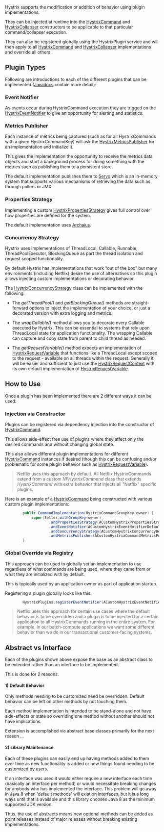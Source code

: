 Hystrix supports the modification or addition of behavior using plugin implementations.

They can be injected at runtime into the [HystrixCommand](http://netflix.github.com/Hystrix/javadoc/index.html?com/netflix/hystrix/HystrixCommand.html) and [HystrixCollapser](http://netflix.github.com/Hystrix/javadoc/index.html?com/netflix/hystrix/HystrixCollapser.html) constructors to be applicable to that particular command/collapser execution. 

They can also be registered globally using the HystrixPlugin service and will then apply to all [HystrixCommand](http://netflix.github.com/Hystrix/javadoc/index.html?com/netflix/hystrix/HystrixCommand.html) and [HystrixCollapser](http://netflix.github.com/Hystrix/javadoc/index.html?com/netflix/hystrix/HystrixCollapser.html) implementations and override all others.

## Plugin Types

Following are introductions to each of the different plugins that can be implemented ([Javadocs](http://netflix.github.com/Hystrix/javadoc/index.html) contain more detail):

### Event Notifier

As events occur during HystrixCommand execution they are trigged on the [HystrixEventNotifier](http://netflix.github.com/Hystrix/javadoc/index.html?com/netflix/hystrix/strategy/eventnotifier/HystrixEventNotifier.html) to give an opportunity for alerting and statistics.


### Metrics Publisher

Each instance of metrics being captured (such as for all HystrixCommands with a given HystrixCommandKey) will ask the [HystrixMetricsPublisher](http://netflix.github.com/Hystrix/javadoc/index.html?com/netflix/hystrix/strategy/metrics/HystrixMetricsPublisher.html) for an implementation and initialize it. 

This gives the implementation the opportunity to receive the metrics data objects and start a background process for doing something with the metrics such as publishing them to a persistent store.

The default implementation publishes them to [Servo](https://github.com/Netflix/servo) which is an in-memory system that supports various mechanisms of retrieving the data such as through pollers or JMX.


### Properties Strategy

Implementing a custom [HystrixPropertiesStrategy](http://netflix.github.com/Hystrix/javadoc/index.html?com/netflix/hystrix/strategy/properties/HystrixPropertiesStrategy.html) gives full control over how properties are defined for the system.

The default implementation uses [Archaius](https://github.com/Netflix/archaius).


### Concurrency Strategy

Hystrix uses implementations of ThreadLocal, Callable, Runnable, ThreadPoolExecutor, BlockingQueue as part the thread isolation and request scoped functionality. 

By default Hystrix has implementations that work "out of the box" but many environments (including Netflix) desire the use of alternatives so this plugin allows injecting custom implementations or decorating behavior.

The [HystrixConcurrencyStrategy](http://netflix.github.com/Hystrix/javadoc/index.html?com/netflix/hystrix/strategy/concurrency/HystrixConcurrentStrategy.html) class can be implemented with the following:

* The _getThreadPool()_ and _getBlockingQueue()_ methods are straight-forward options to inject the implementation of your choice, or just a decorated version with extra logging and metrics.

* The _wrapCallable()_ method allows you to decorate every Callable executed by Hystrix. This can be essential to systems that rely upon ThreadLocal state for application functionality. The wrapping Callable can capture and copy state from parent to child thread as needed.

* The _getRequestVariable()_ method expects an implementation of [HystrixRequestVariable<T>](http://netflix.github.com/Hystrix/javadoc/index.html?com/netflix/hystrix/strategy/concurrency/HystrixRequestVariable.html) that functions like a ThreadLocal except scoped to the request - available on all threads within the request. Generally it will be easier and sufficient to just use the [HystrixRequestContext](http://netflix.github.com/Hystrix/javadoc/index.html?com/netflix/hystrix/strategy/concurrency/HystrixRequestContext.html) with its own default implementation of [HystrixRequestVariable](http://netflix.github.com/Hystrix/javadoc/index.html?com/netflix/hystrix/strategy/concurrency/HystrixRequestVariable.html).


## How to Use

Once a plugin has been implemented there are 2 different ways it can be used:

### Injection via Constructor

Plugins can be registered via dependency injection into the constructor of [HystrixCommand](http://netflix.github.com/Hystrix/javadoc/index.html?com/netflix/HystrixCommand.html).

This allows side-effect free use of plugins where they affect only the desired commands and without changing global state.

This also allows different plugin implementations for different [HystrixCommand](http://netflix.github.com/Hystrix/javadoc/index.html?com/netflix/HystrixCommand.html) instances if desired (though this can be confusing and/or problematic for some plugin behavior such as [HystrixRequestVariable](http://netflix.github.com/Hystrix/javadoc/index.html?com/netflix/hystrix/strategy/concurrency/HystrixRequestVariable.html)).

> Netflix uses this approach by default. All Netflix HystrixCommands extend from a custom _NFHystrixCommand_ class that extends _HystrixCommand_ with extra behavior that injects all "Netflix" specific plugins. 

Here is an example of a [HystrixCommand](http://netflix.github.com/Hystrix/javadoc/index.html?com/netflix/HystrixCommand.html) being constructed with various custom plugin implementations:

```java
        public CommandImplementation(HystrixCommandGroupKey owner) {
            super(Setter.withGroupKey(owner)
                    .andPropertiesStrategy(ACustomHystrixPropertiesStrategy.getInstance())
                    .andEventNotifier(ACustomHystrixEventNotifierDefaultStrategy.getInstance())
                    .andConcurrencyStrategy(ACustomHystrixConcurrencyDefaultStrategy.getInstance())
                    .andMetricsPublisher(ACustomHystrixCommandMetricsPublisher.getInstance()));
        }
```

### Global Override via Registry

This approach can be used to globally set an implementation to use regardless of what commands are being used, where they came from or what they are initialized with by default.

This is typically used by an application owner as part of application startup. 

Registering a plugin globally looks like this:

```java
        HystrixPlugins.registerEventNotifier(ACustomHystrixEventNotifierDefaultStrategy.getInstance());
```

> Netflix uses this approach for certain use cases where the default behavior is to be overridden and a plugin is to be injected for a certain application to all HystrixCommands running in the entire system. For example, in our batch-compute applications we want some different behavior than we do in our transactional customer-facing systems.

## Abstract vs Interface

Each of the plugins shown above expose the base as an abstract class to be extended rather than an interface to be implemented.

This is done for 2 reasons:

#### 1) Default Behavior

Only methods needing to be customized need be overridden. Default behavior can be left on other methods by not touching them.

Each method implementation is intended to be stand-alone and not have side-effects or state so overriding one method without another should not have implications.

Extension is accomplished via abstract base classes primarily for the next reason ...

#### 2) Library Maintenance

Each of these plugins can easily end up having methods added to them over time as new functionality is added or new things found needing to be customized by users.

If an interface was used it would either require a new interface each time (basically an interface per method) or would necessitate breaking changes for anybody who has implemented the interface. This problem will go away in Java 8 when 'default methods' will exist on interfaces, but it is a long ways until that is available and this library chooses Java 8 as the minimum supported JDK version.

Thus, the use of abstracts means new optional methods can be added as point releases instead of major releases without breaking existing implementations.